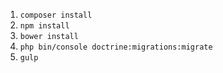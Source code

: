 1. `composer install`
2. `npm install`
3. `bower install`
4. `php bin/console doctrine:migrations:migrate`
5. `gulp`